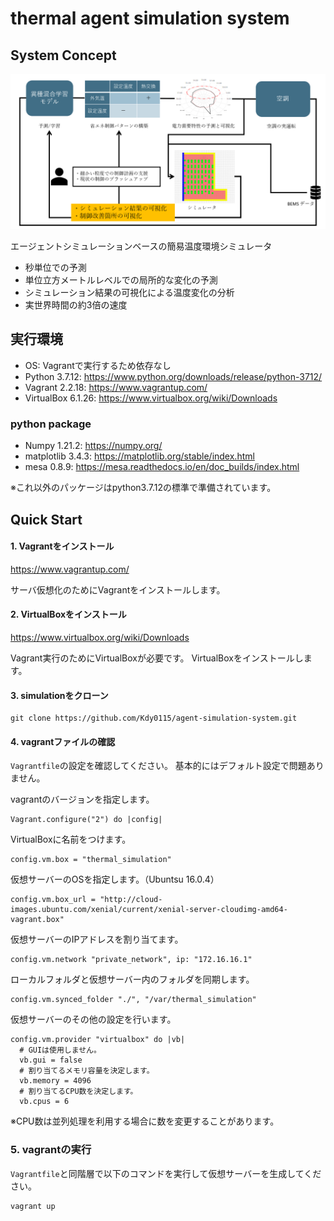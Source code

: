 thermal agent simulation system
===============================
## System Concept
![system concept](system_concept.png?raw=true "System concept")


エージェントシミュレーションベースの簡易温度環境シミュレータ
- 秒単位での予測
- 単位立方メートルレベルでの局所的な変化の予測
- シミュレーション結果の可視化による温度変化の分析
- 実世界時間の約3倍の速度


実行環境
--------
- OS: Vagrantで実行するため依存なし
- Python 3.7.12: https://www.python.org/downloads/release/python-3712/
- Vagrant 2.2.18: https://www.vagrantup.com/
- VirtualBox 6.1.26: https://www.virtualbox.org/wiki/Downloads

### python package

- Numpy 1.21.2: https://numpy.org/
- matplotlib 3.4.3: https://matplotlib.org/stable/index.html
- mesa 0.8.9: https://mesa.readthedocs.io/en/doc_builds/index.html

※これ以外のパッケージはpython3.7.12の標準で準備されています。

## Quick Start
#### 1. Vagrantをインストール
https://www.vagrantup.com/

サーバ仮想化のためにVagrantをインストールします。


#### 2. VirtualBoxをインストール
https://www.virtualbox.org/wiki/Downloads

Vagrant実行のためにVirtualBoxが必要です。
VirtualBoxをインストールします。


#### 3. simulationをクローン
```
git clone https://github.com/Kdy0115/agent-simulation-system.git
```

#### 4. vagrantファイルの確認
`Vagrantfile`の設定を確認してください。
基本的にはデフォルト設定で問題ありません。


vagrantのバージョンを指定します。
```
Vagrant.configure("2") do |config|
```
VirtualBoxに名前をつけます。
```
config.vm.box = "thermal_simulation"
```
仮想サーバーのOSを指定します。（Ubuntsu 16.0.4）
```
config.vm.box_url = "http://cloud-images.ubuntu.com/xenial/current/xenial-server-cloudimg-amd64-vagrant.box"
```
仮想サーバーのIPアドレスを割り当てます。
```
config.vm.network "private_network", ip: "172.16.16.1"
```
ローカルフォルダと仮想サーバー内のフォルダを同期します。
```
config.vm.synced_folder "./", "/var/thermal_simulation"
```
仮想サーバーのその他の設定を行います。
```
config.vm.provider "virtualbox" do |vb|
  # GUIは使用しません。
  vb.gui = false
  # 割り当てるメモリ容量を決定します。
  vb.memory = 4096
  # 割り当てるCPU数を決定します。
  vb.cpus = 6
```
※CPU数は並列処理を利用する場合に数を変更することがあります。

### 5. vagrantの実行
`Vagrantfile`と同階層で以下のコマンドを実行して仮想サーバーを生成してください。
```
vagrant up
```
